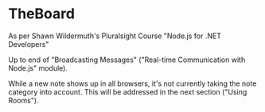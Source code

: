 ﻿# TheBoard

As per Shawn Wildermuth's Pluralsight Course "Node.js for .NET Developers"

Up to end of "Broadcasting Messages" ("Real-time Communication with Node.js" module).

While a new note shows up in all browsers, it's not currently taking the note category into account.
This will be addressed in the next section ("Using Rooms").